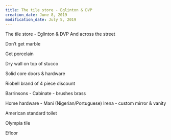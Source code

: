 ```yaml
---
title: The tile store - Eglinton & DVP
creation_date: June 8, 2019
modification_date: July 5, 2019
---
```



The tile store - Eglinton & DVP
And across the street 

Don’t get marble 

Get porcelain 

Dry wall on top of stucco 

Solid core doors & hardware 

Riobell brand of 4 piece discount 

Barrinsons - Cabinate - brushes brass 

Home hardware - Mani (Nigerian/Portuguese) Irena - custom mirror & vanity 

American standard toilet 

Olympia tile 

Efloor 
